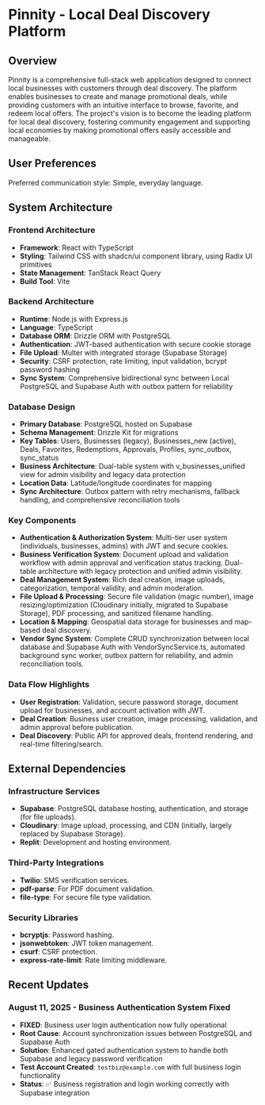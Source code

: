 # Pinnity - Local Deal Discovery Platform

## Overview
Pinnity is a comprehensive full-stack web application designed to connect local businesses with customers through deal discovery. The platform enables businesses to create and manage promotional deals, while providing customers with an intuitive interface to browse, favorite, and redeem local offers. The project's vision is to become the leading platform for local deal discovery, fostering community engagement and supporting local economies by making promotional offers easily accessible and manageable.

## User Preferences
Preferred communication style: Simple, everyday language.

## System Architecture

### Frontend Architecture
- **Framework**: React with TypeScript
- **Styling**: Tailwind CSS with shadcn/ui component library, using Radix UI primitives
- **State Management**: TanStack React Query
- **Build Tool**: Vite

### Backend Architecture
- **Runtime**: Node.js with Express.js
- **Language**: TypeScript
- **Database ORM**: Drizzle ORM with PostgreSQL
- **Authentication**: JWT-based authentication with secure cookie storage
- **File Upload**: Multer with integrated storage (Supabase Storage)
- **Security**: CSRF protection, rate limiting, input validation, bcrypt password hashing
- **Sync System**: Comprehensive bidirectional sync between Local PostgreSQL and Supabase Auth with outbox pattern for reliability

### Database Design
- **Primary Database**: PostgreSQL hosted on Supabase
- **Schema Management**: Drizzle Kit for migrations
- **Key Tables**: Users, Businesses (legacy), Businesses_new (active), Deals, Favorites, Redemptions, Approvals, Profiles, sync_outbox, sync_status
- **Business Architecture**: Dual-table system with v_businesses_unified view for admin visibility and legacy data protection
- **Location Data**: Latitude/longitude coordinates for mapping
- **Sync Architecture**: Outbox pattern with retry mechanisms, fallback handling, and comprehensive reconciliation tools

### Key Components
- **Authentication & Authorization System**: Multi-tier user system (individuals, businesses, admins) with JWT and secure cookies.
- **Business Verification System**: Document upload and validation workflow with admin approval and verification status tracking. Dual-table architecture with legacy protection and unified admin visibility.
- **Deal Management System**: Rich deal creation, image uploads, categorization, temporal validity, and admin moderation.
- **File Upload & Processing**: Secure file validation (magic number), image resizing/optimization (Cloudinary initially, migrated to Supabase Storage), PDF processing, and sanitized filename handling.
- **Location & Mapping**: Geospatial data storage for businesses and map-based deal discovery.
- **Vendor Sync System**: Complete CRUD synchronization between local database and Supabase Auth with VendorSyncService.ts, automated background sync worker, outbox pattern for reliability, and admin reconciliation tools.

### Data Flow Highlights
- **User Registration**: Validation, secure password storage, document upload for businesses, and account activation with JWT.
- **Deal Creation**: Business user creation, image processing, validation, and admin approval before publication.
- **Deal Discovery**: Public API for approved deals, frontend rendering, and real-time filtering/search.

## External Dependencies

### Infrastructure Services
- **Supabase**: PostgreSQL database hosting, authentication, and storage (for file uploads).
- **Cloudinary**: Image upload, processing, and CDN (initially, largely replaced by Supabase Storage).
- **Replit**: Development and hosting environment.

### Third-Party Integrations
- **Twilio**: SMS verification services.
- **pdf-parse**: For PDF document validation.
- **file-type**: For secure file type validation.

### Security Libraries
- **bcryptjs**: Password hashing.
- **jsonwebtoken**: JWT token management.
- **csurf**: CSRF protection.
- **express-rate-limit**: Rate limiting middleware.

## Recent Updates

### August 11, 2025 - Business Authentication System Fixed
- **FIXED**: Business user login authentication now fully operational
- **Root Cause**: Account synchronization issues between PostgreSQL and Supabase Auth
- **Solution**: Enhanced gated authentication system to handle both Supabase and legacy password verification
- **Test Account Created**: `testbiz@example.com` with full business login functionality
- **Status**: ✅ Business registration and login working correctly with Supabase integration
```